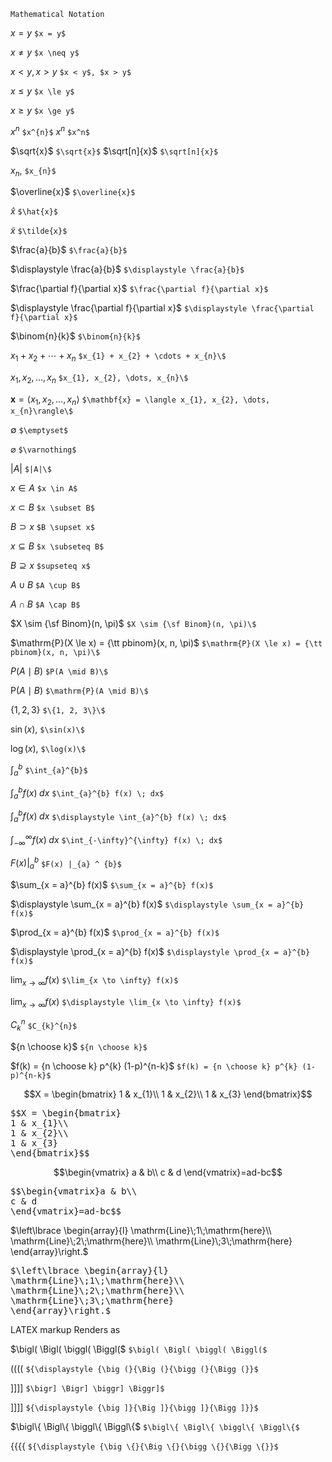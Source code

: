 ```
Mathematical Notation
```

$x = y$  ```$x = y$```
 
$x \neq y$ ```$x \neq y$```

$x < y, x > y$ ```$x < y$, $x > y$```

$x \le y$  ```$x \le y$```

$x \ge y$  ```$x \ge y$```

$x^{n}$ ```$x^{n}$``` $x^n$ ```$x^n$```

$\sqrt{x}$ ```$\sqrt{x}$``` $\sqrt[n]{x}$ ```$\sqrt[n]{x}$```

$x_{n}$, ```$x_{n}$```

$\overline{x}$ ```$\overline{x}$```

$\hat{x}$ ```$\hat{x}$``` 

$\tilde{x}$ ```$\tilde{x}$```

$\frac{a}{b}$ ```$\frac{a}{b}$```

$\displaystyle \frac{a}{b}$ ```$\displaystyle \frac{a}{b}$```

$\frac{\partial f}{\partial x}$ ```$\frac{\partial f}{\partial x}$```

$\displaystyle \frac{\partial f}{\partial x}$ ```$\displaystyle \frac{\partial f}{\partial x}$```

$\binom{n}{k}$ ```$\binom{n}{k}$```

$x_{1} + x_{2} + \cdots + x_{n}$ ```$x_{1} + x_{2} + \cdots + x_{n}\$```

$x_{1}, x_{2}, \dots, x_{n}$ ```$x_{1}, x_{2}, \dots, x_{n}\$```

$\mathbf{x} = \langle x_{1}, x_{2}, \dots, x_{n}\rangle$ ```$\mathbf{x} = \langle x_{1}, x_{2}, \dots, x_{n}\rangle\$```

$\emptyset$ ```$\emptyset$```

$\varnothing$ ```$\varnothing$```

$|A|$ ```$|A|\$```

$x \in A$ ```$x \in A$```

$x \subset B$ ```$x \subset B$```

$B \supset x$ ```$B \supset x$```

$x \subseteq B$ ```$x \subseteq B$```

$B \supseteq x$ ```$supseteq x$```

$A \cup B$ ```$A \cup B$```

$A \cap B$ ```$A \cap B$```

$X \sim {\sf Binom}(n, \pi)$ ```$X \sim {\sf Binom}(n, \pi)\$```

$\mathrm{P}(X \le x) = {\tt pbinom}(x, n, \pi)$ ```$\mathrm{P}(X \le x) = {\tt pbinom}(x, n, \pi)\$```

$P(A \mid B)$ ```$P(A \mid B)\$```

$\mathrm{P}(A \mid B)$ ```$\mathrm{P}(A \mid B)\$```

$\{1, 2, 3\}$ ```$\{1, 2, 3\}\$```

$\sin(x)$, ```$\sin(x)\$```

$\log(x)$, ```$\log(x)\$```

$\int_{a}^{b}$ ```$\int_{a}^{b}$```

$\int_{a}^{b} f(x) \; dx$ ```$\int_{a}^{b} f(x) \; dx$```

$\displaystyle \int_{a}^{b} f(x) \; dx$ ```$\displaystyle \int_{a}^{b} f(x) \; dx$```

$\int_{-\infty}^{\infty} f(x) \; dx$ ```$\int_{-\infty}^{\infty} f(x) \; dx$```

$F(x) |_{a} ^ {b}$ ```$F(x) |_{a} ^ {b}$```

$\sum_{x = a}^{b} f(x)$ ```$\sum_{x = a}^{b} f(x)$```

$\displaystyle \sum_{x = a}^{b} f(x)$ ```$\displaystyle \sum_{x = a}^{b} f(x)$```

$\prod_{x = a}^{b} f(x)$ ```$\prod_{x = a}^{b} f(x)$```

$\displaystyle \prod_{x = a}^{b} f(x)$ ```$\displaystyle \prod_{x = a}^{b} f(x)$```

$\lim_{x \to \infty} f(x)$ ```$\lim_{x \to \infty} f(x)$```

$\displaystyle \lim_{x \to \infty} f(x)$ ```$\displaystyle \lim_{x \to \infty} f(x)$```

$C_{k}^{n}$ ```$C_{k}^{n}$```

${n \choose k}$ ```${n \choose k}$```

$f(k) = {n \choose k} p^{k} (1-p)^{n-k}$ ```$f(k) = {n \choose k} p^{k} (1-p)^{n-k}$```

$$X = \begin{bmatrix}
1 & x_{1}\\
1 & x_{2}\\
1 & x_{3}
\end{bmatrix}$$

<pre>
$$X = \begin{bmatrix}
1 & x_{1}\\
1 & x_{2}\\
1 & x_{3}
\end{bmatrix}$$</pre>

$$\begin{vmatrix}
a & b\\
c & d
\end{vmatrix}=ad-bc$$

<pre>
$$\begin{vmatrix}a & b\\
c & d
\end{vmatrix}=ad-bc$$</pre>

$\left\lbrace \begin{array}{l}
\mathrm{Line}\;1\;\mathrm{here}\\
\mathrm{Line}\;2\;\mathrm{here}\\
\mathrm{Line}\;3\;\mathrm{here}
\end{array}\right.$

<pre>
$\left\lbrace \begin{array}{l}
\mathrm{Line}\;1\;\mathrm{here}\\
\mathrm{Line}\;2\;\mathrm{here}\\
\mathrm{Line}\;3\;\mathrm{here}
\end{array}\right.$</pre>

LATEX markup	Renders as

$\bigl( \Bigl( \biggl( \Biggl($	```$\bigl( \Bigl( \biggl( \Biggl($```

${\displaystyle {\big (}{\Big (}{\bigg (}{\Bigg (}}$ ```${\displaystyle {\big (}{\Big (}{\bigg (}{\Bigg (}}$```

$\bigr] \Bigr] \biggr] \Biggr]$	```$\bigr] \Bigr] \biggr] \Biggr]$```

${\displaystyle {\big ]}{\Big ]}{\bigg ]}{\Bigg ]}}$ ```${\displaystyle {\big ]}{\Big ]}{\bigg ]}{\Bigg ]}}$```

$\bigl\{ \Bigl\{ \biggl\{ \Biggl\{$ ```$\bigl\{ \Bigl\{ \biggl\{ \Biggl\{$```

${\displaystyle {\big \{}{\Big \{}{\bigg \{}{\Bigg \{}}$ ```${\displaystyle {\big \{}{\Big \{}{\bigg \{}{\Bigg \{}}$```	 


